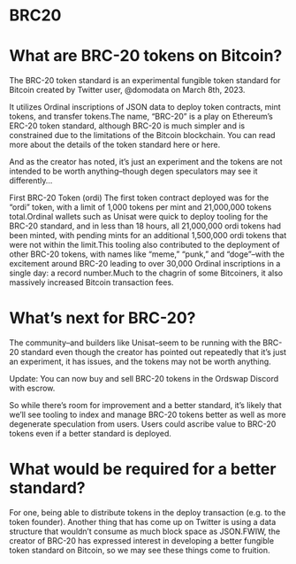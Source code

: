    # BRC20



   # What are BRC-20 tokens on Bitcoin?
The BRC-20 token standard is an experimental fungible token standard for Bitcoin created by Twitter user, @domodata on March 8th, 2023.

It utilizes Ordinal inscriptions of JSON data to deploy token contracts, mint tokens, and transfer tokens.The name, “BRC-20” is a play on Ethereum’s ERC-20 token standard, although BRC-20 is much simpler and is constrained due to the limitations of the Bitcoin blockchain. You can read more about the details of the token standard here or here.

And as the creator has noted, it’s just an experiment and the tokens are not intended to be worth anything–though degen speculators may see it differently…

First BRC-20 Token (ordi)
The first token contract deployed was for the “ordi” token, with a limit of 1,000 tokens per mint and 21,000,000 tokens total.Ordinal wallets such as Unisat were quick to deploy tooling for the BRC-20 standard, and in less than 18 hours, all 21,000,000 ordi tokens had been minted, with pending mints for an additional 1,500,000 ordi tokens that were not within the limit.This tooling also contributed to the deployment of other BRC-20 tokens, with names like “meme,” “punk,” and “doge”–with the excitement around BRC-20 leading to over 30,000 Ordinal inscriptions in a single day: a record number.Much to the chagrin of some Bitcoiners, it also massively increased Bitcoin transaction fees.
#   What’s next for BRC-20?
The community–and builders like Unisat–seem to be running with the BRC-20 standard even though the creator has pointed out repeatedly that it’s just an experiment, it has issues, and the tokens may not be worth anything.

Update: You can now buy and sell BRC-20 tokens in the Ordswap Discord with escrow.

So while there’s room for improvement and a better standard, it’s likely that we’ll see tooling to index and manage BRC-20 tokens better as well as more degenerate speculation from users. Users could ascribe value to BRC-20 tokens even if a better standard is deployed.

#  What would be required for a better standard?

For one, being able to distribute tokens in the deploy transaction (e.g. to the token founder). Another thing that has come up on Twitter is using a data structure that wouldn’t consume as much block space as JSON.FWIW, the creator of BRC-20 has expressed interest in developing a better fungible token standard on Bitcoin, so we may see these things come to fruition.
